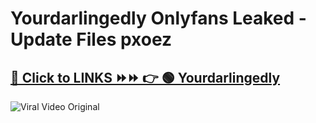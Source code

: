 
 # Yourdarlingedly Onlyfans Leaked - Update Files pxoez

## <h2><a href="https://clipsfans.com/Yourdarlingedly&ref=git">🔗 Click to LINKS ⏩⏩ 👉 🟢 Yourdarlingedly </a></h2>

<a href="https://clipsfans.com/Yourdarlingedly&ref=git" rel="nofollow" data-target="animated-image.originalLink"><img src="https://i.ibb.co.com/xMMVF88/686577567.gif" alt="Viral Video Original" style="max-width: 100%; display: inline-block;" data-target="animated-image.originalImage"></a>

